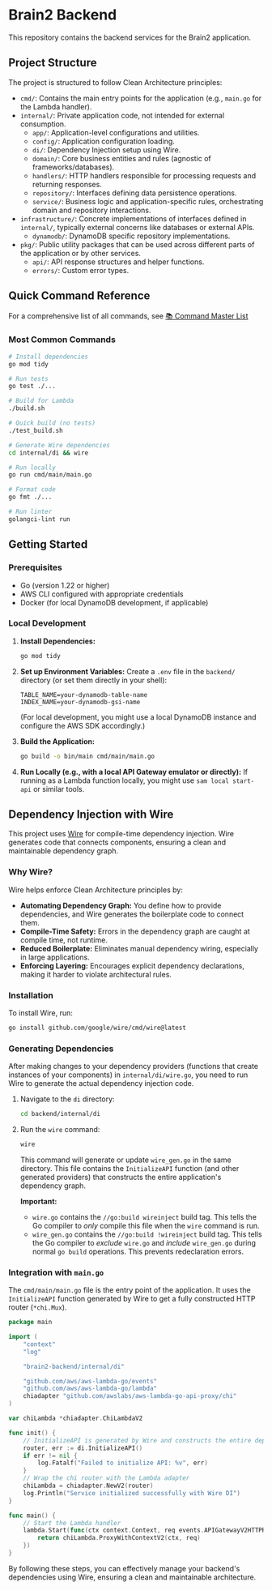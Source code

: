 # Brain2 Backend

This repository contains the backend services for the Brain2 application.

## Project Structure

The project is structured to follow Clean Architecture principles:

-   `cmd/`: Contains the main entry points for the application (e.g., `main.go` for the Lambda handler).
-   `internal/`: Private application code, not intended for external consumption.
    -   `app/`: Application-level configurations and utilities.
    -   `config/`: Application configuration loading.
    -   `di/`: Dependency Injection setup using Wire.
    -   `domain/`: Core business entities and rules (agnostic of frameworks/databases).
    -   `handlers/`: HTTP handlers responsible for processing requests and returning responses.
    -   `repository/`: Interfaces defining data persistence operations.
    -   `service/`: Business logic and application-specific rules, orchestrating domain and repository interactions.
-   `infrastructure/`: Concrete implementations of interfaces defined in `internal/`, typically external concerns like databases or external APIs.
    -   `dynamodb/`: DynamoDB specific repository implementations.
-   `pkg/`: Public utility packages that can be used across different parts of the application or by other services.
    -   `api/`: API response structures and helper functions.
    -   `errors/`: Custom error types.

## Quick Command Reference

For a comprehensive list of all commands, see [📚 Command Master List](../docs/command-masterlist.md)

### Most Common Commands
```bash
# Install dependencies
go mod tidy

# Run tests
go test ./...

# Build for Lambda
./build.sh

# Quick build (no tests)
./test_build.sh

# Generate Wire dependencies
cd internal/di && wire

# Run locally
go run cmd/main/main.go

# Format code
go fmt ./...

# Run linter
golangci-lint run
```

## Getting Started

### Prerequisites

-   Go (version 1.22 or higher)
-   AWS CLI configured with appropriate credentials
-   Docker (for local DynamoDB development, if applicable)

### Local Development

1.  **Install Dependencies:**
    ```bash
    go mod tidy
    ```

2.  **Set up Environment Variables:**
    Create a `.env` file in the `backend/` directory (or set them directly in your shell):
    ```
    TABLE_NAME=your-dynamodb-table-name
    INDEX_NAME=your-dynamodb-gsi-name
    ```
    (For local development, you might use a local DynamoDB instance and configure the AWS SDK accordingly.)

3.  **Build the Application:**
    ```bash
    go build -o bin/main cmd/main/main.go
    ```

4.  **Run Locally (e.g., with a local API Gateway emulator or directly):**
    If running as a Lambda function locally, you might use `sam local start-api` or similar tools.

## Dependency Injection with Wire

This project uses [Wire](https://github.com/google/wire) for compile-time dependency injection. Wire generates code that connects components, ensuring a clean and maintainable dependency graph.

### Why Wire?

Wire helps enforce Clean Architecture principles by:
-   **Automating Dependency Graph:** You define how to provide dependencies, and Wire generates the boilerplate code to connect them.
-   **Compile-Time Safety:** Errors in the dependency graph are caught at compile time, not runtime.
-   **Reduced Boilerplate:** Eliminates manual dependency wiring, especially in large applications.
-   **Enforcing Layering:** Encourages explicit dependency declarations, making it harder to violate architectural rules.

### Installation

To install Wire, run:

```bash
go install github.com/google/wire/cmd/wire@latest
```

### Generating Dependencies

After making changes to your dependency providers (functions that create instances of your components) in `internal/di/wire.go`, you need to run Wire to generate the actual dependency injection code.

1.  Navigate to the `di` directory:
    ```bash
    cd backend/internal/di
    ```

2.  Run the `wire` command:
    ```bash
    wire
    ```
    This command will generate or update `wire_gen.go` in the same directory. This file contains the `InitializeAPI` function (and other generated providers) that constructs the entire application's dependency graph.

    **Important:**
    -   `wire.go` contains the `//go:build wireinject` build tag. This tells the Go compiler to *only* compile this file when the `wire` command is run.
    -   `wire_gen.go` contains the `//go:build !wireinject` build tag. This tells the Go compiler to *exclude* `wire.go` and *include* `wire_gen.go` during normal `go build` operations. This prevents redeclaration errors.

### Integration with `main.go`

The `cmd/main/main.go` file is the entry point of the application. It uses the `InitializeAPI` function generated by Wire to get a fully constructed HTTP router (`*chi.Mux`).

```go
package main

import (
	"context"
	"log"

	"brain2-backend/internal/di"

	"github.com/aws/aws-lambda-go/events"
	"github.com/aws/aws-lambda-go/lambda"
	chiadapter "github.com/awslabs/aws-lambda-go-api-proxy/chi"
)

var chiLambda *chiadapter.ChiLambdaV2

func init() {
	// InitializeAPI is generated by Wire and constructs the entire dependency graph.
	router, err := di.InitializeAPI()
	if err != nil {
		log.Fatalf("Failed to initialize API: %v", err)
	}
	// Wrap the chi router with the Lambda adapter
	chiLambda = chiadapter.NewV2(router)
	log.Println("Service initialized successfully with Wire DI")
}

func main() {
	// Start the Lambda handler
	lambda.Start(func(ctx context.Context, req events.APIGatewayV2HTTPRequest) (events.APIGatewayV2HTTPResponse, error) {
		return chiLambda.ProxyWithContextV2(ctx, req)
	})
}
```

By following these steps, you can effectively manage your backend's dependencies using Wire, ensuring a clean and maintainable architecture.
